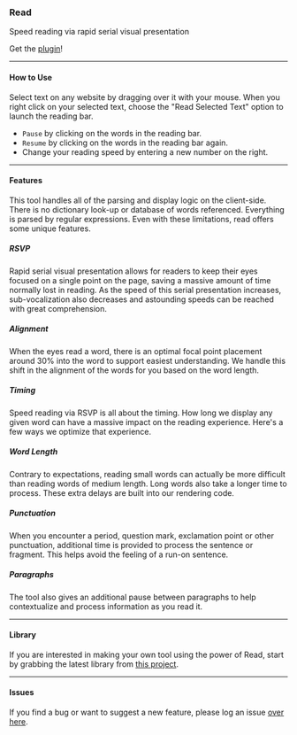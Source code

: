 ### Read

Speed reading via rapid serial visual presentation

Get the [plugin](https://chrome.google.com/webstore/detail/read/aiijjeoekhpdpfcnejiganpaaacdodko)!

- - - - -

#### How to Use

Select text on any website by dragging over it with your mouse. When you right click on your selected text, choose the "Read Selected Text" option to launch the reading bar.

- `Pause` by clicking on the words in the reading bar.
- `Resume` by clicking on the words in the reading bar again.
- Change your reading speed by entering a new number on the right.

- - - - -

#### Features

This tool handles all of the parsing and display logic on the client-side. There is no dictionary look-up or database of words referenced. Everything is parsed by regular expressions. Even with these limitations, read offers some unique features.

##### RSVP 

Rapid serial visual presentation allows for readers to keep their eyes focused on a single point on the page, saving a massive amount of time normally lost in reading. As the speed of this serial presentation increases, sub-vocalization also decreases and astounding speeds can be reached with great comprehension.

##### Alignment

When the eyes read a word, there is an optimal focal point placement around 30% into the word to support easiest understanding. We handle this shift in the alignment of the words for you based on the word length.

##### Timing

Speed reading via RSVP is all about the timing. How long we display any given word can have a massive impact on the reading experience. Here's a few ways we optimize that experience.

##### Word Length

Contrary to expectations, reading small words can actually be more difficult than reading words of medium length. Long words also take a longer time to process. These extra delays are built into our rendering code.

##### Punctuation

When you encounter a period, question mark, exclamation point or other punctuation, additional time is provided to process the sentence or fragment. This helps avoid the feeling of a run-on sentence.

##### Paragraphs

The tool also gives an additional pause between paragraphs to help contextualize and process information as you read it.

- - - - -

#### Library

If you are interested in making your own tool using the power of Read, start by grabbing the latest library from [this project](https://github.com/jamestomasino/read).

- - - - -


#### Issues

If you find a bug or want to suggest a new feature, please log an issue [over here](https://github.com/jamestomasino/read_plugin/issues).
